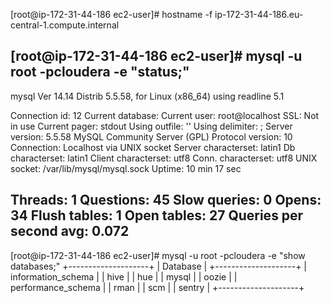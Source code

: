 [root@ip-172-31-44-186 ec2-user]# hostname -f
ip-172-31-44-186.eu-central-1.compute.internal


[root@ip-172-31-44-186 ec2-user]# mysql -u root -pcloudera -e "status;"
--------------
mysql  Ver 14.14 Distrib 5.5.58, for Linux (x86_64) using readline 5.1

Connection id:          12
Current database:
Current user:           root@localhost
SSL:                    Not in use
Current pager:          stdout
Using outfile:          ''
Using delimiter:        ;
Server version:         5.5.58 MySQL Community Server (GPL)
Protocol version:       10
Connection:             Localhost via UNIX socket
Server characterset:    latin1
Db     characterset:    latin1
Client characterset:    utf8
Conn.  characterset:    utf8
UNIX socket:            /var/lib/mysql/mysql.sock
Uptime:                 10 min 17 sec

Threads: 1  Questions: 45  Slow queries: 0  Opens: 34  Flush tables: 1  Open tables: 27  Queries per second avg: 0.072
--------------




[root@ip-172-31-44-186 ec2-user]# mysql -u root -pcloudera -e "show databases;"
+--------------------+
| Database           |
+--------------------+
| information_schema |
| hive               |
| hue                |
| mysql              |
| oozie              |
| performance_schema |
| rman               |
| scm                |
| sentry             |
+--------------------+
